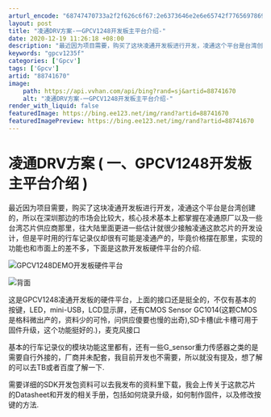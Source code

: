 ```yaml
---
arturl_encode: "68747470733a2f2f626c6f67:2e6373646e2e6e65742f77656978696e5f3431353836363334:2f61727469636c652f64657461696c732f3838373431363730"
layout: post
title: "凌通DRV方案-一GPCV1248开发板主平台介绍-"
date: 2020-12-19 11:26:18 +08:00
description: "最近因为项目需要，购买了这块凌通开发板进行开发，凌通这个平台是台湾创建的，所以在深圳那边的市场会比较"
keywords: "gpcv1235f"
categories: ['Gpcv']
tags: ['Gpcv']
artid: "88741670"
image:
    path: https://api.vvhan.com/api/bing?rand=sj&artid=88741670
    alt: "凌通DRV方案-一GPCV1248开发板主平台介绍-"
render_with_liquid: false
featuredImage: https://bing.ee123.net/img/rand?artid=88741670
featuredImagePreview: https://bing.ee123.net/img/rand?artid=88741670
---
```


# 凌通DRV方案 ( 一、GPCV1248开发板主平台介绍 )

最近因为项目需要，购买了这块凌通开发板进行开发，凌通这个平台是台湾创建的，所以在深圳那边的市场会比较大，核心技术基本上都掌握在凌通原厂以及一些台湾芯片供应商那里，往大陆里面更进一些估计就很少接触凌通这款芯片的开发设计，但是平时用的行车记录仪却很有可能是凌通产的，毕竟价格摆在那里，实现的功能也和市面上的差不多，下面是这款开发板硬件平台的介绍.
  
![GPCV1248DEMO开发板硬件平台](https://i-blog.csdnimg.cn/blog_migrate/4f64330642280a8120d7be9385494e9c.jpeg)
  
![背面](https://i-blog.csdnimg.cn/blog_migrate/3cd9168aa57ff9103af8c1af36794fd9.jpeg)
  
这是GPCV1248凌通开发板的硬件平台，上面的接口还是挺全的，不仅有基本的按键，LED，mini-USB，LCD显示屏，还有CMOS Sensor GC1014(这颗CMOS是格科微出产的，资料少的可怜，问供应傻要也慢的出奇),SD卡槽(此卡槽可用于固件升级，这个功能挺好的.)，麦克风接口
  
基本的行车记录仪的模块功能这里都有，还有一些G_sensor重力传感器之类的是需要自行外接的，厂商并未配套，我目前开发也不需要，所以就没有提及，想了解的可以去TB或者百度了解一下.
  
需要详细的SDK开发包资料可以去我发布的资料里下载，我会上传关于这款芯片的Datasheet和开发的相关手册，包括如何烧录升级，如何制作固件，以及修改按键的方法.